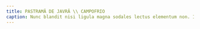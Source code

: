 ```yaml
---
title: PASTRAMĂ DE JAVRĂ \\ CAMPOFRIO
caption: Nunc blandit nisi ligula magna sodales lectus elementum non. Integer id venenatis velit.
---
```

